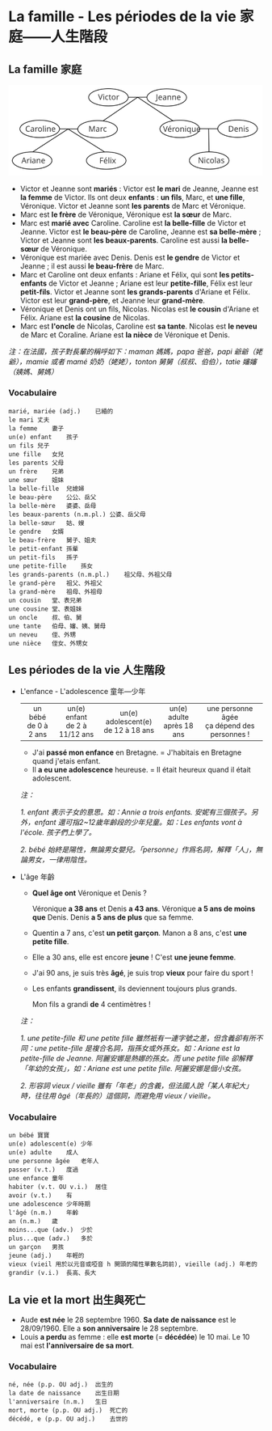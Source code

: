 # La famille - Les périodes de la vie 家庭——人生階段

## La famille 家庭
<img src="../images/La famille-1625979122764.svg" alt="La famille" style="zoom:150%;" />

* Victor et Jeanne sont **mariés** : Victor est **le mari** de Jeanne, Jeanne est **la femme** de Victor. Ils ont deux **enfants** : **un fils**, Marc, et **une fille**, Véronique. Victor et Jeanne sont **les parents** de Marc et Véronique.
* Marc est **le frère** de Véronique, Véronique est **la sœur** de Marc.
* Marc est **marié avec** Caroline. Caroline est **la belle-fille** de Victor et Jeanne. Victor est **le beau-père** de Caroline, Jeanne est **sa belle-mère** ; Victor et Jeanne sont **les beaux-parents**. Caroline est aussi **la belle-sœur** de Véronique.
* Véronique est mariée avec Denis. Denis est **le gendre** de Victor et Jeanne ; il est aussi **le beau-frère** de Marc.
* Marc et Caroline ont deux enfants : Ariane et Félix, qui sont **les petits-enfants** de Victor et Jeanne ; Ariane est leur **petite-fille**, Félix est leur **petit-fils**. Victor et Jeanne sont **les grands-parents** d'Ariane et Félix. Victor est leur **grand-père**, et Jeanne leur **grand-mère**.
* Véronique et Denis ont un fils, Nicolas. Nicolas est **le cousin** d'Ariane et Félix. Ariane est **la cousine** de Nicolas.
* Marc est **l'oncle** de Nicolas, Caroline est **sa tante**. Nicolas est **le neveu** de Marc et Coraline. Ariane est **la nièce** de Véronique et Denis.

*注：在法國，孩子對長輩的稱呼如下：maman 媽媽，papa 爸爸，papi 爺爺（姥爺），mamie 或者 mamé 奶奶（姥姥），tonton 舅舅（叔叔、伯伯），tatie 嬸嬸（姨媽、舅媽）*

### Vocabulaire

    marié, mariée (adj.)	已緍的
    le mari	丈夫
    la femme	妻子
    un(e) enfant	孩子
    un fils	兒子
    une fille	女兒
    les parents	父母
    un frère	兄弟
    une sœur	姐妹
    la belle-fille	兒媳婦
    le beau-père	公公、岳父
    la belle-mère	婆婆、岳母
    les beaux-parents (n.m.pl.)	公婆、岳父母
    la belle-sœur	姑、嫂
    le gendre	女婿
    le beau-frère	舅子、姐夫
    le petit-enfant	孫輩
    un petit-fils	孫子
    une petite-fille	孫女
    les grands-parents (n.m.pl.)	祖父母、外祖父母
    le grand-père	祖父、外祖父
    la grand-mère	祖母、外祖母
    un cousin	堂、表兄弟
    une cousine	堂、表姐妹
    un oncle	叔、伯、舅
    une tante	伯母、嬸、姨、舅母
    un neveu	侄、外甥
    une nièce	侄女、外甥女


## Les périodes de la vie 人生階段
* L'enfance - L'adolescence 童年—少年

    <table align="center" table-layout="fixed">
        <tbody>
            <tr align="center">
                <td>
                    un bébé
                    <br />
                    de 0 à 2 ans
                </td>
                <td>
                    un(e) enfant
                    <br />
                    de 2 à 11/12 ans
                </td>
                <td>
                    un(e) adolescent(e)
                    <br />
                    de 12 à 18 ans
                </td>
                <td>
                    un(e) adulte
                    <br />
                    après 18 ans
                </td>
                <td>
                    une personne âgée
                    <br />
                    ça dépend des personnes !
                </td>
            </tr>
        </tbody>
    </table>

    * J'ai **passé mon enfance** en Bretagne. = J'habitais en Bretagne quand j'etais enfant.
    * Il **a eu une adolescence** heureuse. = Il était heureux quand il était adolescent.

    *注：*

    *1. enfant 表示子女的意思。如：Annie a trois enfants. 安妮有三個孩子。另外，enfant 還可指2~12歲年齡段的少年兒童。如：Les enfants vont à l'école. 孩子們上學了。*

    *2. bébé 始終是陽性，無論男女嬰兒。「personne」作爲名詞，解釋「人」，無論男女，一律用陰性。*

* L'âge 年齡

    * **Quel âge ont** Véronique et Denis ?

        Véronique **a 38 ans** et Denis **a 43 ans**. Véronique **a 5 ans de moins que** Denis. Denis **a 5 ans de plus** que sa femme.

    * Quentin a 7 ans, c'est **un petit garçon**. Manon a 8 ans, c'est **une petite fille**.
    * Elle a 30 ans, elle est encore **jeune** ! C'est **une jeune femme**.
    * J'ai 90 ans, je suis très **âgé**, je suis trop **vieux** pour faire du sport !
    * Les enfants **grandissent**, ils deviennent toujours plus grands.

        Mon fils a grandi **de** 4 centimètres !

    *注：*

    *1. une petite-fille 和 une petite fille 雖然衹有一連字號之差，但含義卻有所不同：une petite-fille 是複合名詞，指孫女或外孫女。如：Ariane est la petite-fille de Jeanne. 阿麗安娜是熱娜的孫女。而 une petite fille 卻解釋「年幼的女孩」，如：Ariane est une petite fille. 阿麗安娜是個小女孩。*

    *2. 形容詞 vieux / vieille 雖有「年老」的含義，但法國人說「某人年紀大」時，往往用 âgé（年長的）這個詞，而避免用 vieux / vieille。*

### Vocabulaire

    un bébé	寶寶
    un(e) adolescent(e)	少年
    un(e) adulte	成人
    une personne âgée	老年人
    passer (v.t.)	度過
    une enfance	童年
    habiter (v.t. OU v.i.)	居住
    avoir (v.t.)	有
    une adolescence	少年時期
    l'âgé (n.m.)	年齡
    an (n.m.)	歲
    moins...que (adv.)	少於
    plus...que (adv.)	多於
    un garçon	男孩
    jeune (adj.)	年輕的
    vieux (vieil 用於以元音或啞音 h 開頭的陽性單數名詞前), vieille (adj.)	年老的
    grandir (v.i.)	長高、長大


## La vie et la mort 出生與死亡
* Aude **est née** le 28 septembre 1960. **Sa date de naissance** est le 28/09/1960. Elle a **son anniversaire** le 28 septembre.
* Louis **a perdu** as femme : elle **est morte** (= **décédée**) le 10 mai. Le 10 mai est **l'anniversaire de sa mort**.

### Vocabulaire

    né, née (p.p. OU adj.)	出生的
    la date de naissance	出生日期
    l'anniversaire (n.m.)	生日
    mort, morte (p.p. OU adj.)	死亡的
    décédé, e (p.p. OU adj.)	去世的